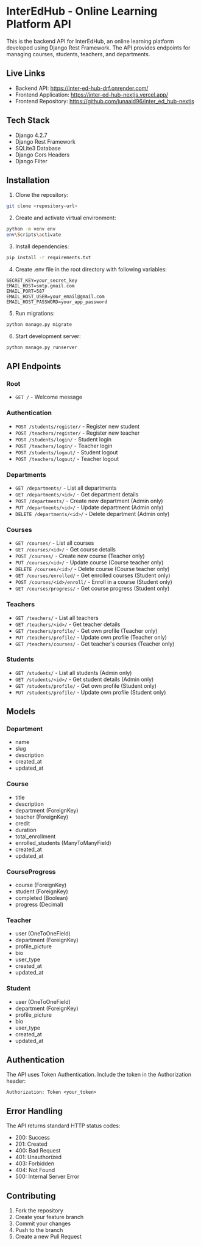# InterEdHub - Online Learning Platform API

This is the backend API for InterEdHub, an online learning platform developed using Django Rest Framework. The API provides endpoints for managing courses, students, teachers, and departments.

## Live Links

- Backend API: https://inter-ed-hub-drf.onrender.com/
- Frontend Application: https://inter-ed-hub-nextjs.vercel.app/
- Frontend Repository: https://github.com/junaaid96/inter_ed_hub-nextjs

## Tech Stack

- Django 4.2.7
- Django Rest Framework
- SQLite3 Database
- Django Cors Headers
- Django Filter

## Installation

1. Clone the repository:
```bash
git clone <repository-url>
```

2. Create and activate virtual environment:
```bash
python -m venv env
env\Scripts\activate
```

3. Install dependencies:
```bash
pip install -r requirements.txt
```

4. Create .env file in the root directory with following variables:
```plaintext
SECRET_KEY=your_secret_key
EMAIL_HOST=smtp.gmail.com
EMAIL_PORT=587
EMAIL_HOST_USER=your_email@gmail.com
EMAIL_HOST_PASSWORD=your_app_password
```

5. Run migrations:
```bash
python manage.py migrate
```

6. Start development server:
```bash
python manage.py runserver
```

## API Endpoints

### Root
- `GET /` - Welcome message

### Authentication
- `POST /students/register/` - Register new student
- `POST /teachers/register/` - Register new teacher
- `POST /students/login/` - Student login
- `POST /teachers/login/` - Teacher login
- `POST /students/logout/` - Student logout
- `POST /teachers/logout/` - Teacher logout

### Departments
- `GET /departments/` - List all departments
- `GET /departments/<id>/` - Get department details
- `POST /departments/` - Create new department (Admin only)
- `PUT /departments/<id>/` - Update department (Admin only)
- `DELETE /departments/<id>/` - Delete department (Admin only)

### Courses
- `GET /courses/` - List all courses
- `GET /courses/<id>/` - Get course details
- `POST /courses/` - Create new course (Teacher only)
- `PUT /courses/<id>/` - Update course (Course teacher only)
- `DELETE /courses/<id>/` - Delete course (Course teacher only)
- `GET /courses/enrolled/` - Get enrolled courses (Student only)
- `POST /courses/<id>/enroll/` - Enroll in a course (Student only)
- `GET /courses/progress/` - Get course progress (Student only)

### Teachers
- `GET /teachers/` - List all teachers
- `GET /teachers/<id>/` - Get teacher details
- `GET /teachers/profile/` - Get own profile (Teacher only)
- `PUT /teachers/profile/` - Update own profile (Teacher only)
- `GET /teachers/courses/` - Get teacher's courses (Teacher only)

### Students
- `GET /students/` - List all students (Admin only)
- `GET /students/<id>/` - Get student details (Admin only)
- `GET /students/profile/` - Get own profile (Student only)
- `PUT /students/profile/` - Update own profile (Student only)

## Models

### Department
- name
- slug
- description
- created_at
- updated_at

### Course
- title
- description
- department (ForeignKey)
- teacher (ForeignKey)
- credit
- duration
- total_enrollment
- enrolled_students (ManyToManyField)
- created_at
- updated_at

### CourseProgress
- course (ForeignKey)
- student (ForeignKey)
- completed (Boolean)
- progress (Decimal)

### Teacher
- user (OneToOneField)
- department (ForeignKey)
- profile_picture
- bio
- user_type
- created_at
- updated_at

### Student
- user (OneToOneField)
- department (ForeignKey)
- profile_picture
- bio
- user_type
- created_at
- updated_at

## Authentication

The API uses Token Authentication. Include the token in the Authorization header:
```
Authorization: Token <your_token>
```

## Error Handling

The API returns standard HTTP status codes:
- 200: Success
- 201: Created
- 400: Bad Request
- 401: Unauthorized
- 403: Forbidden
- 404: Not Found
- 500: Internal Server Error

## Contributing

1. Fork the repository
2. Create your feature branch
3. Commit your changes
4. Push to the branch
5. Create a new Pull Request
